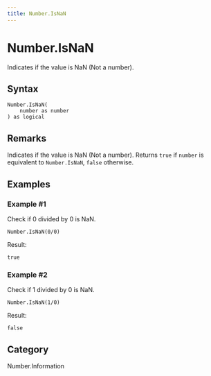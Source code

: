 ```yaml
---
title: Number.IsNaN
---
```


# Number.IsNaN


Indicates if the value is NaN (Not a number).


## Syntax

```powerquery
Number.IsNaN(
    number as number
) as logical
```


## Remarks

Indicates if the value is NaN (Not a number). Returns <code>true</code> if <code>number</code> is equivalent to <code>Number.IsNaN</code>, <code>false</code> otherwise.


## Examples

### Example #1 
Check if 0 divided by 0 is NaN.
```powerquery
Number.IsNaN(0/0)
```

Result: 
```powerquery
true
```


### Example #2 
Check if 1 divided by 0 is NaN.
```powerquery
Number.IsNaN(1/0)
```

Result: 
```powerquery
false
```




## Category
Number.Information
